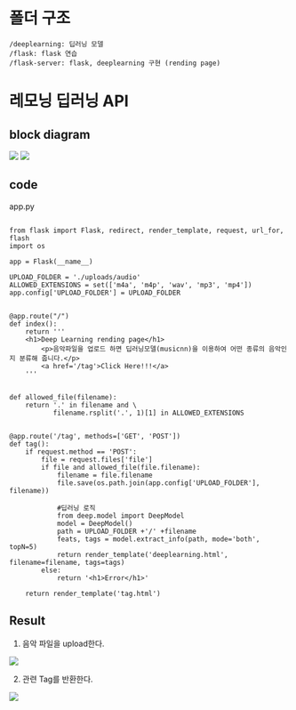 # 폴더 구조
```
/deeplearning: 딥러닝 모델
/flask: flask 연습
/flask-server: flask, deeplearning 구현 (rending page)
```


# 레모닝 딥러닝 API 

## block diagram

<img src='https://github.com/YunaSon/Prography/blob/master/P6-5_LEMORNING/img/%EC%A0%84%EC%B2%B4block.png'>

<img src='https://github.com/YunaSon/Prography/blob/master/P6-5_LEMORNING/img/flask%EB%82%B4%EB%B6%80block.png'>



## code
app.py
```

from flask import Flask, redirect, render_template, request, url_for, flash
import os

app = Flask(__name__)

UPLOAD_FOLDER = './uploads/audio'
ALLOWED_EXTENSIONS = set(['m4a', 'm4p', 'wav', 'mp3', 'mp4'])
app.config['UPLOAD_FOLDER'] = UPLOAD_FOLDER


@app.route("/")
def index():
    return '''
    <h1>Deep Learning rending page</h1>
        <p>음악파일을 업로드 하면 딥러닝모델(musicnn)을 이용하여 어떤 종류의 음악인지 분류해 줍니다.</p>
        <a href='/tag'>Click Here!!!</a>
    '''


def allowed_file(filename):
    return '.' in filename and \
           filename.rsplit('.', 1)[1] in ALLOWED_EXTENSIONS


@app.route('/tag', methods=['GET', 'POST'])
def tag():
    if request.method == 'POST':
        file = request.files['file']
        if file and allowed_file(file.filename):
            filename = file.filename
            file.save(os.path.join(app.config['UPLOAD_FOLDER'], filename))

            #딥러닝 로직
            from deep.model import DeepModel
            model = DeepModel()
            path = UPLOAD_FOLDER +'/' +filename
            feats, tags = model.extract_info(path, mode='both', topN=5)
            return render_template('deeplearning.html', filename=filename, tags=tags)
        else:
            return '<h1>Error</h1>'

    return render_template('tag.html')
```


## Result

1. 음악 파일을 upload한다. 
<img src='https://github.com/YunaSon/Prography/blob/master/P6-5_LEMORNING/img/r1.png'>

2. 관련 Tag를 반환한다. 
<img src='https://github.com/YunaSon/Prography/blob/master/P6-5_LEMORNING/img/r2.png'>
